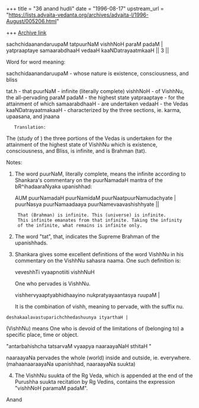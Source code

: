 +++
title = "36 anand hudli"
date = "1996-08-17"
upstream_url = "https://lists.advaita-vedanta.org/archives/advaita-l/1996-August/005206.html"

+++
[Archive link](https://lists.advaita-vedanta.org/archives/advaita-l/1996-August/005206.html)

 sachchidaanandaruupaM tatpuurNaM vishhNoH paraM padaM |
 yatpraaptaye samaarabdhaaH vedaaH kaaNDatrayaatmkaaH || 3 ||

  Word for word meaning:

 sachchidaanandaruupaM - whose nature is existence, consciousness,
                          and bliss

 tat.h - that
 puurNaM - infinite (literally complete)
 vishhNoH - of VishhNu, the all-pervading
 paraM padaM - the highest state
 yatpraaptaye - for the attainment of which
 samaarabdhaaH - are undertaken
 vedaaH - the Vedas
 kaaNDatrayaatmakaaH - characterized by the three sections, ie.
                      karma, upaasana, and jnaana


       Translation:

 The (study of ) the three portions of the Vedas is undertaken for the
 attainment of the highest state of VishhNu which is existence,
 consciousness, and Bliss,  is infinite, and is Brahman (tat).

  Notes:

 1) The word puurNaM, literally complete, means the infinite according
    to Shankara's commentary on the puurNamadaH mantra of the
    bR^ihadaaraNyaka upanishhad:

     AUM puurNamadaH puurNamidaM puurNaatpuurNamudachyate |
         puurNasya puurNamaadaaya puurNamevaavashishhyate ||

         That (Brahman) is infinite. This (universe) is infinite.
         This infinite emanates from that infinite. Taking the infinity
         of the infinite, what remains is infinite only.

  2) The word "tat", that, indicates the Supreme Brahman of the
     upanishhads.

  3) Shankara gives some excellent definitions of the word VishhNu
    in his commentary on the VishhNu sahasra naama.
    One such definition is:

     veveshhTi vyaapnotiiti vishhNuH

     One who pervades is VishhNu.

     vishhervyaaptyabhidhaayino nukpratyayaantasya ruupaM |

     It is the combination of vishh, meaning to pervade, with the
     suffix nu.

    deshakaalavastuparichchhedashuunya ityarthaH |

   (VishhNu) means One who is devoid of the limitations of
   (belonging to) a specific place, time or object.

   "antarbahishcha tatsarvaM vyaapya naaraayaNaH sthitaH "

   naaraayaNa pervades the whole (world) inside and outside,
   ie. everywhere. (mahaanaaraayaNa upanishhad, naaraayaNa suukta)


 4) The VishhNu suukta of the Rg Veda, which is appended at the
   end of the Purushha suukta recitation by Rg Vedins, contains
   the expression "vishhNoH paramaM padaM".

Anand

